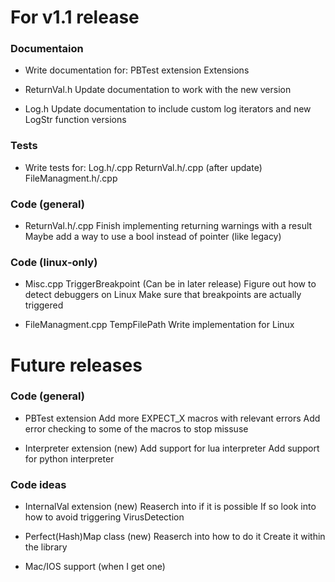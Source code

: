 # For v1.1 release

### Documentaion

- Write documentation for:
    PBTest extension
    Extensions

- ReturnVal.h
    Update documentation to work with the new version

- Log.h
    Update documentation to include custom log iterators and new LogStr function versions

### Tests

- Write tests for:
    Log.h/.cpp
    ReturnVal.h/.cpp (after update)
    FileManagment.h/.cpp

### Code (general)

- ReturnVal.h/.cpp
    Finish implementing returning warnings with a result
    Maybe add a way to use a bool instead of pointer (like legacy)

### Code (linux-only)

- Misc.cpp TriggerBreakpoint (Can be in later release)
    Figure out how to detect debuggers on Linux
    Make sure that breakpoints are actually triggered

- FileManagment.cpp TempFilePath
    Write implementation for Linux

# Future releases

### Code (general)

- PBTest extension
    Add more EXPECT_X macros with relevant errors
    Add error checking to some of the macros to stop missuse

- Interpreter extension (new)
    Add support for lua interpreter
    Add support for python interpreter

### Code ideas

- InternalVal extension (new)
    Reaserch into if it is possible
    If so look into how to avoid triggering VirusDetection

- Perfect(Hash)Map class (new)
    Reaserch into how to do it
    Create it within the library

- Mac/IOS support (when I get one)
